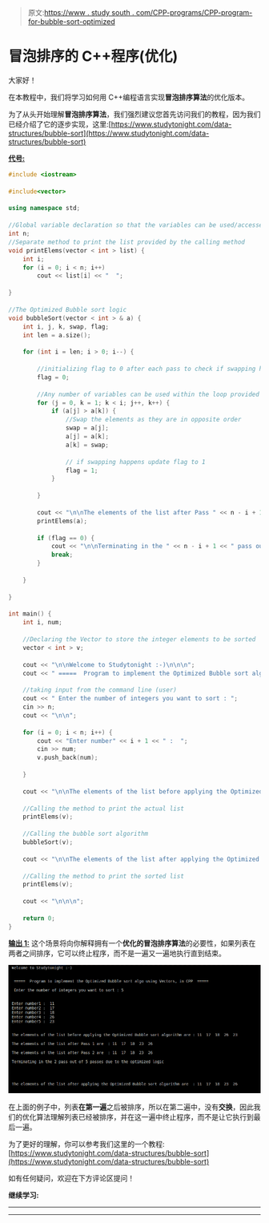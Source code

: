> 原文:[https://www . study south . com/CPP-programs/CPP-program-for-bubble-sort-optimized](https://www.studytonight.com/cpp-programs/cpp-program-for-bubble-sort-optimized)

# 冒泡排序的 C++程序(优化)

大家好！

在本教程中，我们将学习如何用 C++编程语言实现**冒泡排序算法**的优化版本。

为了从头开始理解**冒泡排序算法**，我们强烈建议您首先访问我们的教程，因为我们已经介绍了它的逐步实现，这里:[https://www.studytonight.com/data-structures/bubble-sort](https://www.studytonight.com/data-structures/bubble-sort)

<u>**代号:**</u>

```cpp
#include <iostream>

#include<vector>

using namespace std;

//Global variable declaration so that the variables can be used/accessed within any of the methods
int n;
//Separate method to print the list provided by the calling method
void printElems(vector < int > list) {
    int i;
    for (i = 0; i < n; i++)
        cout << list[i] << "  ";

}

//The Optimized Bubble sort logic
void bubbleSort(vector < int > & a) {
    int i, j, k, swap, flag;
    int len = a.size();

    for (int i = len; i > 0; i--) {

        //initializing flag to 0 after each pass to check if swapping happens or not in a particular pass
        flag = 0;

        //Any number of variables can be used within the loop provided the syntax is correct.
        for (j = 0, k = 1; k < i; j++, k++) {
            if (a[j] > a[k]) {
                //Swap the elements as they are in opposite order
                swap = a[j];
                a[j] = a[k];
                a[k] = swap;

                // if swapping happens update flag to 1
                flag = 1;
            }

        }

        cout << "\n\nThe elements of the list after Pass " << n - i + 1 << " are  : ";
        printElems(a);

        if (flag == 0) {
            cout << "\n\nTerminating in the " << n - i + 1 << " pass out of " << n << " passes due to the optimized logic\n\n" << endl;
            break;
        }

    }

}

int main() {
    int i, num;

    //Declaring the Vector to store the integer elements to be sorted
    vector < int > v;

    cout << "\n\nWelcome to Studytonight :-)\n\n\n";
    cout << " =====  Program to implement the Optimized Bubble sort algo using Vectors, in CPP  ===== \n\n";

    //taking input from the command line (user)
    cout << " Enter the number of integers you want to sort : ";
    cin >> n;
    cout << "\n\n";

    for (i = 0; i < n; i++) {
        cout << "Enter number" << i + 1 << " :  ";
        cin >> num;
        v.push_back(num);

    }

    cout << "\n\nThe elements of the list before applying the Optimized Bubble sort algorithm are : ";

    //Calling the method to print the actual list
    printElems(v);

    //Calling the bubble sort algorithm
    bubbleSort(v);

    cout << "\n\nThe elements of the list after applying the Optimized Bubble sort algorithm are  : ";

    //Calling the method to print the sorted list
    printElems(v);

    cout << "\n\n\n";

    return 0;
}
```

<u>**输出 1:**</u> 这个场景将向你解释拥有一个**优化的冒泡排序算法**的必要性，如果列表在两者之间排序，它可以终止程序，而不是一遍又一遍地执行直到结束。

![C++ optimized bubble sort 2](img/d62cdce6abf2af5438d267d5ccf53331.png)

在上面的例子中，列表**在第一遍**之后被排序，所以在第二遍中，没有**交换**，因此我们的优化算法理解列表已经被排序，并在这一遍中终止程序，而不是让它执行到最后一遍。

为了更好的理解，你可以参考我们这里的一个教程:[https://www.studytonight.com/data-structures/bubble-sort](https://www.studytonight.com/data-structures/bubble-sort)

如有任何疑问，欢迎在下方评论区提问！

**继续学习:**

* * *

* * *
